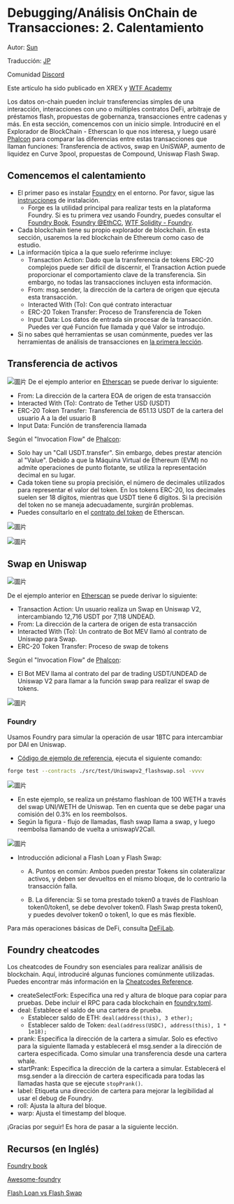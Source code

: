 # Debugging/Análisis OnChain de Transacciones: 2. Calentamiento

Autor: [Sun](https://twitter.com/1nf0s3cpt)

Traducción: [JP](https://x.com/CanonicalJP)

Comunidad [Discord](https://discord.gg/Fjyngakf3h)

Este artículo ha sido publicado en XREX y [WTF Academy](https://github.com/AmazingAng/WTF-Solidity#%E9%93%BE%E4%B8%8A%E5%A8%81%E8%83%81%E5%88%86%E6%9E%90)

Los datos on-chain pueden incluir transferencias simples de una interacción, interacciones con uno o múltiples contratos DeFi, arbitraje de préstamos flash, propuestas de gobernanza, transacciones entre cadenas y más. En esta sección, comencemos con un inicio simple.
Introduciré en el Explorador de BlockChain - Etherscan lo que nos interesa, y luego usaré [Phalcon](https://phalcon.blocksec.com/) para comparar las diferencias entre estas transacciones que llaman funciones: Transferencia de activos, swap en UniSWAP, aumento de liquidez en Curve 3pool, propuestas de Compound, Uniswap Flash Swap.

## Comencemos el calentamiento

- El primer paso es instalar [Foundry](https://github.com/foundry-rs/foundry) en el entorno. Por favor, sigue las [instrucciones](https://book.getfoundry.sh/getting-started/installation) de instalación.
  - Forge es la utilidad principal para realizar tests en la plataforma Foundry. Si es tu primera vez usando Foundry, puedes consultar el [Foundry Book](https://book.getfoundry.sh/), [Foundry @EthCC](https://www.youtube.com/watch?v=wJnywGB33O4), [WTF Solidity - Foundry](https://github.com/AmazingAng/WTF-Solidity/blob/main/Topics/Tools/TOOL07_Foundry/readme.md).
- Cada blockchain tiene su propio explorador de blockchain. En esta sección, usaremos la red blockchain de Ethereum como caso de estudio.
- La información típica a la que suelo referirme incluye:
  - Transaction Action: Dado que la transferencia de tokens ERC-20 complejos puede ser difícil de discernir, el Transaction Action puede proporcionar el comportamiento clave de la transferencia. Sin embargo, no todas las transacciones incluyen esta información.
  - From: msg.sender, la dirección de la cartera de origen que ejecuta esta transacción.
  - Interacted With (To): Con qué contrato interactuar
  - ERC-20 Token Transfer: Proceso de Transferencia de Token
  - Input Data: Los datos de entrada sin procesar de la transacción. Puedes ver qué Función fue llamada y qué Valor se introdujo.
- Si no sabes qué herramientas se usan comúnmente, puedes ver las herramientas de análisis de transacciones en [la primera lección](https://github.com/SunWeb3Sec/DeFiHackLabs/tree/main/academy/onchain_debug/01_tools/es).

## Transferencia de activos

![圖片](https://user-images.githubusercontent.com/52526645/211021954-6c5828be-7293-452b-8ef6-a268db54b932.png)
De el ejemplo anterior en [Etherscan](https://etherscan.io/tx/0x836ef3d01a52c4b9304c3d683f6ff2b296c7331b6fee86e3b116732ce1d5d124) se puede derivar lo siguiente:

- From: La dirección de la cartera EOA de origen de esta transacción
- Interacted With (To): Contrato de Tether USD (USDT)
- ERC-20 Token Transfer: Transferencia de 651.13 USDT de la cartera del usuario A a la del usuario B
- Input Data: Función de transferencia llamada

Según el "Invocation Flow" de [Phalcon](https://phalcon.blocksec.com/tx/eth/0x836ef3d01a52c4b9304c3d683f6ff2b296c7331b6fee86e3b116732ce1d5d124):

- Solo hay un "Call USDT.transfer". Sin embargo, debes prestar atención al "Value". Debido a que la Máquina Virtual de Ethereum (EVM) no admite operaciones de punto flotante, se utiliza la representación decimal en su lugar.
- Cada token tiene su propia precisión, el número de decimales utilizados para representar el valor del token. En los tokens ERC-20, los decimales suelen ser 18 dígitos, mientras que USDT tiene 6 dígitos. Si la precisión del token no se maneja adecuadamente, surgirán problemas.
- Puedes consultarlo en el [contrato del token](https://etherscan.io/token/0xdac17f958d2ee523a2206206994597c13d831ec7) de Etherscan.

![圖片](https://user-images.githubusercontent.com/52526645/211123692-d7224ced-bc0b-47a1-a876-2af086e2fce9.png)

![圖片](https://user-images.githubusercontent.com/52526645/211022964-f819b35c-d442-488c-9645-7733af219d1c.png)

## Swap en Uniswap

![圖片](https://user-images.githubusercontent.com/52526645/211029091-c24963c7-d2f8-44f4-ad6a-a9185f98ec85.png)

De el ejemplo anterior en [Etherscan](https://etherscan.io/tx/0x1cd5ceda7e2b2d8c66f8c5657f27ef6f35f9e557c8d1532aa88665a37130da84) se puede derivar lo siguiente:

- Transaction Action: Un usuario realiza un Swap en Uniswap V2, intercambiando 12,716 USDT por 7,118 UNDEAD.
- From: La dirección de la cartera de origen de esta transacción
- Interacted With (To): Un contrato de Bot MEV llamó al contrato de Uniswap para Swap.
- ERC-20 Token Transfer: Proceso de swap de tokens

Según el "Invocation Flow" de [Phalcon](https://phalcon.blocksec.com/tx/eth/0x1cd5ceda7e2b2d8c66f8c5657f27ef6f35f9e557c8d1532aa88665a37130da84):

- El Bot MEV llama al contrato del par de trading USDT/UNDEAD de Uniswap V2 para llamar a la función swap para realizar el swap de tokens.

![圖片](https://user-images.githubusercontent.com/52526645/211029737-4a606d32-2c96-41e9-aef7-82fe1fb4b21d.png)

### Foundry

Usamos Foundry para simular la operación de usar 1BTC para intercambiar por DAI en Uniswap.

- [Código de ejemplo de referencia](https://github.com/SunWeb3Sec/DeFiLabs/blob/main/src/test/Uniswapv2.sol), ejecuta el siguiente comando:

```sh
forge test --contracts ./src/test/Uniswapv2_flashswap.sol -vvvv
```

![圖片](https://user-images.githubusercontent.com/52526645/211125357-695c3fd0-4a56-4a70-9c98-80bac65586b8.png)

- En este ejemplo, se realiza un préstamo flashloan de 100 WETH a través del swap UNI/WETH de Uniswap. Ten en cuenta que se debe pagar una comisión del 0.3% en los reembolsos.
- Según la figura - flujo de llamadas, flash swap llama a swap, y luego reembolsa llamando de vuelta a uniswapV2Call.

![圖片](https://user-images.githubusercontent.com/52526645/211038895-a1bc681a-41cd-4900-a745-3d3ddd0237d4.png)

- Introducción adicional a Flash Loan y Flash Swap:

  - A. Puntos en común:
Ambos pueden prestar Tokens sin colateralizar activos, y deben ser devueltos en el mismo bloque, de lo contrario la transacción falla.

  - B. La diferencia:
Si se toma prestado token0 a través de Flashloan token0/token1, se debe devolver token0. Flash Swap presta token0, y puedes devolver token0 o token1, lo que es más flexible.

Para más operaciones básicas de DeFi, consulta [DeFiLab](https://github.com/SunWeb3Sec/DeFiLabs).

## Foundry cheatcodes

Los cheatcodes de Foundry son esenciales para realizar análisis de blockchain. Aquí, introduciré algunas funciones comúnmente utilizadas. Puedes encontrar más información en la [Cheatcodes Reference](https://book.getfoundry.sh/cheatcodes/).

- createSelectFork: Especifica una red y altura de bloque para copiar para pruebas. Debe incluir el RPC para cada blockchain en [foundry.toml](https://github.com/SunWeb3Sec/DeFiHackLabs/blob/main/foundry.toml).
- deal: Establece el saldo de una cartera de prueba.
  - Establecer saldo de ETH:  `deal(address(this), 3 ether);`
  - Establecer saldo de Token: `deal(address(USDC), address(this), 1 * 1e18);`
- prank: Especifica la dirección de la cartera a simular. Solo es efectivo para la siguiente llamada y establecerá el msg.sender a la dirección de cartera especificada. Como simular una transferencia desde una cartera whale.
- startPrank: Especifica la dirección de la cartera a simular. Establecerá el msg.sender a la dirección de cartera especificada para todas las llamadas hasta que se ejecute `stopPrank()`.
- label: Etiqueta una dirección de cartera para mejorar la legibilidad al usar el debug de Foundry.
- roll: Ajusta la altura del bloque.
- warp: Ajusta el timestamp del bloque.

¡Gracias por seguir! Es hora de pasar a la siguiente lección.

## Recursos (en Inglés)

[Foundry book](https://book.getfoundry.sh/)

[Awesome-foundry](https://github.com/crisgarner/awesome-foundry)

[Flash Loan vs Flash Swap](https://blog.infura.io/post/build-a-flash-loan-arbitrage-bot-on-infura-part-i)
